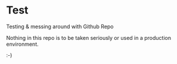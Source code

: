 Test
====

Testing &amp; messing around with Github Repo

Nothing in this repo is to be taken seriously or used in a production environment.

:-)
